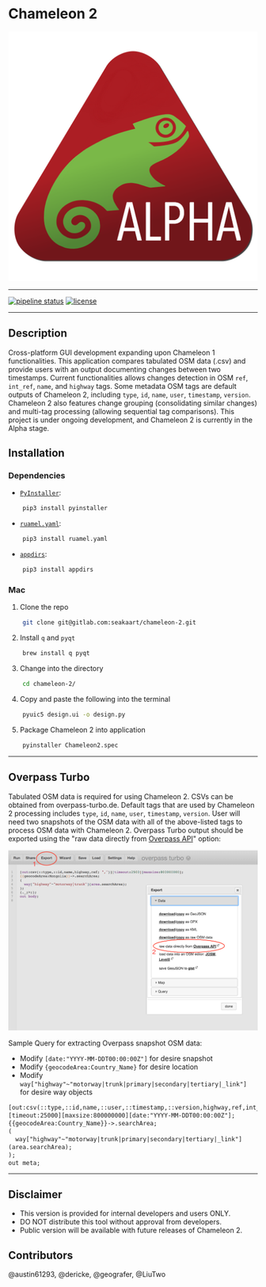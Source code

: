 # Chameleon 2
![chameleon-logo](./resources/chameleonalpha.png)

- - -

[![pipeline status](https://gitlab.com/seakaart/chameleon-2/badges/master/pipeline.svg)](https://gitlab.com/seakaart/chameleon-2/commits/master)
[![license](https://img.shields.io/badge/license-GPL3-blue.svg)](https://gitlab.com/seakaart/chameleon-2/blob/master/LICENSE)

- - -

## Description

Cross-platform GUI development expanding upon Chameleon 1 functionalities. This application compares tabulated OSM data (.csv) and provide users with an output documenting changes between two timestamps. Current functionalities allows changes detection in OSM `ref`, `int_ref`, `name`, and `highway` tags. Some metadata OSM tags are default outputs of Chameleon 2, including `type`, `id`, `name`, `user`, `timestamp`, `version`. Chameleon 2 also features change grouping (consolidating similar changes) and multi-tag processing (allowing sequential tag comparisons). This project is under ongoing development, and Chameleon 2 is currently in the Alpha stage.

## Installation

### Dependencies

* [`PyInstaller`](https://github.com/pyinstaller/pyinstaller): 
```bash 
	pip3 install pyinstaller
```
* [`ruamel.yaml`](https://pypi.org/project/ruamel.yaml/): 
```bash 
	pip3 install ruamel.yaml
```
* [`appdirs`](https://pypi.org/project/appdirs/): 
```bash 
	pip3 install appdirs
```

### Mac

1. Clone the repo

```bash
	git clone git@gitlab.com:seakaart/chameleon-2.git
```
2. Install `q` and `pyqt`
	
```bash 
	brew install q pyqt
```

3. Change into the directory

```bash 
	cd chameleon-2/
```

4. Copy and paste the following into the terminal

```bash
 	pyuic5 design.ui -o design.py
```

5. Package Chameleon 2 into application

```bash
 	pyinstaller Chameleon2.spec
```

- - -

## Overpass Turbo

Tabulated OSM data is required for using Chameleon 2. CSVs can be obtained from overpass-turbo.de. Default tags that are used by Chameleon 2 processing includes `type`, `id`, `name`, `user`, `timestamp`, `version`. User will need two snapshots of the OSM data with all of the above-listed tags to process OSM data with Chameleon 2. Overpass Turbo output should be exported using the "raw data directly from <u>Overpass API</u>" option:

![direct-download](./direct-download.png)

 Sample Query for extracting Overpass snapshot OSM data:
 - Modify `[date:"YYYY-MM-DDT00:00:00Z"]` for desire snapshot
 - Modify `{geocodeArea:Country_Name}` for desire location
 - Modify `way["highway"~"motorway|trunk|primary|secondary|tertiary|_link"]` for desire way objects

```
[out:csv(::type,::id,name,::user,::timestamp,::version,highway,ref,int_ref)][timeout:25000][maxsize:800000000][date:"YYYY-MM-DDT00:00:00Z"];
{{geocodeArea:Country_Name}}->.searchArea;
(
  way["highway"~"motorway|trunk|primary|secondary|tertiary|_link"](area.searchArea);
);
out meta;
```
- - -

## Disclaimer
- This version is provided for internal developers and users ONLY.
- DO NOT distribute this tool without approval from developers.
- Public version will be available with future releases of Chameleon 2.

## Contributors
@austin61293, @dericke, @geografer, @LiuTwo